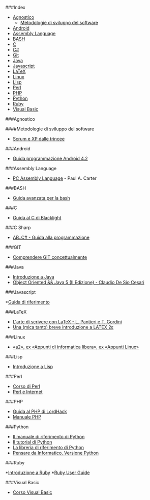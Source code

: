 ###Index
* [Agnostico](#agnostico)
    * [Metodologie di sviluppo del software](#metodologie-di-sviluppo-del-software)
* [Android](#android)
* [Assembly Language](#assembly-language)
* [BASH](#bash)
* [C](#c)
* [C#](#c-sharp)
* [Git](#git)
* [Java](#java)
* [Javascript](#javascript)
* [LaTeX](#latex)
* [Linux](#linux)
* [Lisp](#lisp)
* [Perl](#perl)
* [PHP](#php)
* [Python](#python)
* [Ruby](#ruby)
* [Visual Basic](#visual-basic)


###Agnostico

####Metodologie di sviluppo del software

* [Scrum e XP dalle trincee](http://www.open-ware.org/ita/news/kniberg1.htm)

###Android

* [Guida programmazione Android 4.2](http://www.sprik.it/guida/Android4_2.pdf)


###Assembly Language

* [PC Assembly Language](http://drpaulcarter.com/pcasm/) - Paul A. Carter


###BASH

* [Guida avanzata per la bash](http://www.dmi.unict.it/diraimondo/web/wp-content/uploads/classes/so/mirror-stuff/abs-guide.pdf)


###C

* [Guida al C di Blacklight](http://blacklight.gotdns.org/guidac.pdf)


###C Sharp

* [AB..C# - Guida alla programmazione](http://www.youblisher.com/files/publications/4/21542/pdf.pdf)


###GIT

* [Comprendere GIT concettualmente](http://www.linuxtrent.it/sites/default/files/Comprendere%20Git%20concettualmente%20-%20Marco%20Ciampa%20-%20r1.pdf)


###Java

* [Introduzione a Java](http://www.ateneonline.it/hyperbook/j_book/java2.htm)
* [Object Oriented && Java 5 (II Edizione) - Claudio De Sio Cesari](http://www.claudiodesio.com/download/oo_&&_java_5.zip)


###Javascript

*[Guida di riferimento](http://www.econ.uniurb.it/laerte/Reti_Internet_1/materiale/JavaScript.pdf)


###LaTeX

* [L'arte di scrivere con LaTeX - L. Pantieri e T. Gordini](http://www.lorenzopantieri.net/LaTeX_files/ArteLaTeX.pdf)
* [Una (mica tanto) breve introduzione a LATEX 2ε](http://www.ctan.org/tex-archive/info/lshort/italian)

###Linux

* [«a2», ex «Appunti di informatica libera», ex «Appunti Linux»](http://archive.org/download/AppuntiDiInformaticaLibera/)


###Lisp

* [Introduzione a Lisp](http://www.matteolucarelli.net/lisp/lispintro.pdf)


###Perl

* [Corso di Perl](http://www.perl.it/documenti/articoli/mb_corso_perl/mb_corso_perl.pdf)
* [Perl e Internet](http://www.ateneonline.it/hyperbook/p_book/perl2.htm)


###PHP

* [Guida al PHP di LordHack](http://www.lordhack.altervista.org/brdp.pdf)
* [Manuale PHP](http://francescomuscolo.altervista.org/manuale_PHP.pdf)


###Python

* [Il manuale di riferimento di Python](http://docs.python.it/html/ref/)
* [Il tutorial di Python](http://docs.python.it/html/tut/)
* [La libreria di riferimento di Python](http://docs.python.it/html/lib/)
* [Pensare da Informatico, Versione Python](http://www.python.it/doc/Howtothink/Howtothink-html-it/index.htm)


###Ruby

*[Introduzione a Ruby](http://tesi.cab.unipd.it/22937/1/Tesina_-_Introduzione_a_Ruby.pdf)
*[Ruby User Guide](http://ruby-it.org/rug_it.zip)


###Visual Basic

* [Corso Visual Basic](http://www.webalice.it/kindofapple/corsovb.pdf)
